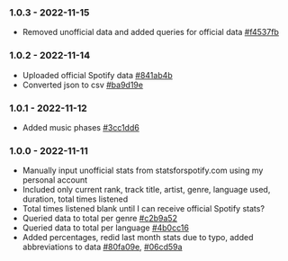 ### 1.0.3 - 2022-11-15
* Removed unofficial data and added queries for official data [#f4537fb](https://github.com/chloelinli/chloelinli.github.io/commit/f4537fb63271dd680f50602ed1ea2f592a31e213{})

### 1.0.2 - 2022-11-14
* Uploaded official Spotify data [#841ab4b](https://github.com/chloelinli/chloelinli.github.io/commit/841ab4bf8c9d590aa38f05bd893e00416f90e190)
* Converted json to csv [#ba9d19e](https://github.com/chloelinli/chloelinli.github.io/commit/ba9d19e624259aebea2fff1505ad24f0f8dddc16)

### 1.0.1 - 2022-11-12
* Added music phases [#3cc1dd6](https://github.com/chloelinli/chloelinli.github.io/commit/3cc1dd643d0ca312c4b2238c5e1d26a5c8013d5f)

### 1.0.0 - 2022-11-11
* Manually input unofficial stats from statsforspotify.com using my personal account
* Included only current rank, track title, artist, genre, language used, duration, total times listened
* Total times listened blank until I can receive official Spotify stats?
* Queried data to total per genre [#c2b9a52](https://github.com/chloelinli/chloelinli.github.io/commit/c2b9a52b87a1d92e38f74463cfbf386022b43aad)
* Queried data to total per language [#4b0cc16](https://github.com/chloelinli/chloelinli.github.io/commit/4b0cc162882ed0eac81af7beffcfbb5e13b3e424)
* Added percentages, redid last month stats due to typo, added abbreviations to data [#80fa09e](https://github.com/chloelinli/chloelinli.github.io/commit/80fa09eab47eb562b6bef278c4a6f4ae5df0ffa3), [#06cd59a](https://github.com/chloelinli/chloelinli.github.io/commit/06cd59a9c1bdbdcced45241c81452b21a875b567)
